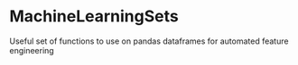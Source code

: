 # MachineLearningSets

Useful set of functions to use on pandas dataframes for automated feature engineering